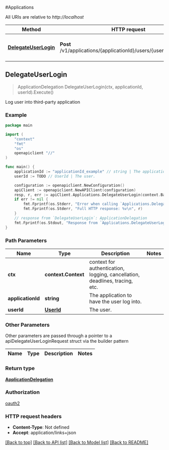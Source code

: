 #Applications

All URIs are relative to *http://localhost*

Method | HTTP request | Description
------------- | ------------- | -------------
[**DelegateUserLogin**](Applications.md#DelegateUserLogin) | **Post** /v1/applications/{applicationId}/users/{userId}/delegation | Log user into third-party application



## DelegateUserLogin

> ApplicationDelegation DelegateUserLogin(ctx, applicationId, userId).Execute()

Log user into third-party application



### Example

```go
package main

import (
	"context"
	"fmt"
	"os"
	openapiclient "//"
)

func main() {
	applicationId := "applicationId_example" // string | The application to have the user log into.
	userId := TODO // UserId | The user.

	configuration := openapiclient.NewConfiguration()
	apiClient := openapiclient.NewAPIClient(configuration)
	resp, r, err := apiClient.Applications.DelegateUserLogin(context.Background(), applicationId, userId).Execute()
	if err != nil {
		fmt.Fprintf(os.Stderr, "Error when calling `Applications.DelegateUserLogin``: %v\n", err)
		fmt.Fprintf(os.Stderr, "Full HTTP response: %v\n", r)
	}
	// response from `DelegateUserLogin`: ApplicationDelegation
	fmt.Fprintf(os.Stdout, "Response from `Applications.DelegateUserLogin`: %v\n", resp)
}
```

### Path Parameters


Name | Type | Description  | Notes
------------- | ------------- | ------------- | -------------
**ctx** | **context.Context** | context for authentication, logging, cancellation, deadlines, tracing, etc.
**applicationId** | **string** | The application to have the user log into. | 
**userId** | [**UserId**](.md) | The user. | 

### Other Parameters

Other parameters are passed through a pointer to a apiDelegateUserLoginRequest struct via the builder pattern


Name | Type | Description  | Notes
------------- | ------------- | ------------- | -------------



### Return type

[**ApplicationDelegation**](ApplicationDelegation.md)

### Authorization

[oauth2](../README.md#oauth2)

### HTTP request headers

- **Content-Type**: Not defined
- **Accept**: application/links+json

[[Back to top]](#) [[Back to API list]](../README.md#documentation-for-api-endpoints)
[[Back to Model list]](../README.md#documentation-for-models)
[[Back to README]](../README.md)

